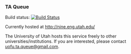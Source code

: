 ### TA Queue

Build status: [![Build Status](https://secure.travis-ci.org/urails/ta_queue.png?branch=master)](http://travis-ci.org/urails/ta_queue)

Currently hosted at http://nine.eng.utah.edu/

The University of Utah hosts this service freely to other universities/institutions. If you are interested, please contact uofu.ta.queue@gmail.com.
